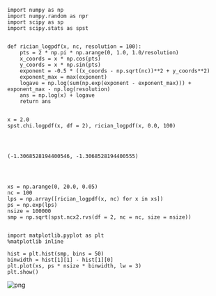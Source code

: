 

    import numpy as np
    import numpy.random as npr
    import scipy as sp
    import scipy.stats as spst


    def rician_logpdf(x, nc, resolution = 100):
        pts = 2 * np.pi * np.arange(0, 1.0, 1.0/resolution)
        x_coords = x * np.cos(pts)
        y_coords = x * np.sin(pts)
        exponent = -0.5 * ((x_coords - np.sqrt(nc))**2 + y_coords**2)
        exponent_max = max(exponent)
        logave = np.log(sum(np.exp(exponent - exponent_max))) + exponent_max - np.log(resolution)
        ans = np.log(x) + logave
        return ans


    x = 2.0
    spst.chi.logpdf(x, df = 2), rician_logpdf(x, 0.0, 100)




    (-1.3068528194400546, -1.3068528194400555)




    xs = np.arange(0, 20.0, 0.05)
    nc = 100
    lps = np.array([rician_logpdf(x, nc) for x in xs])
    ps = np.exp(lps)
    nsize = 100000
    smp = np.sqrt(spst.ncx2.rvs(df = 2, nc = nc, size = nsize))


    import matplotlib.pyplot as plt
    %matplotlib inline
    
    hist = plt.hist(smp, bins = 50)
    binwidth = hist[1][1] - hist[1][0]
    plt.plot(xs, ps * nsize * binwidth, lw = 3)
    plt.show()


![png](devRician_files/devRician_4_0.png)



    
